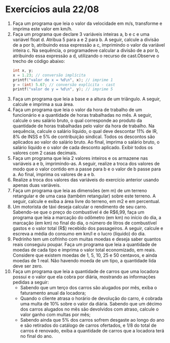 # Exercícios aula 22/08

1. Faça um programa que leia o valor da velocidade em m/s, transforme e imprima este valor em km/h.
2. Faça um programa que declare 3 variáveis inteiras a, b e c e uma variável float d. Atribua 5 para a e 2 para b. A seguir, calcule a divisão de a por b, atribuindo essa expressão a c, imprimindo o valor da variável inteira c. Na sequência, o programadeve calcular a divisão de a por b, atribuindo essa expressão a d, utilizando o recurso de cast.Observe o trecho de código abaixo: 
    ```c
    int x, y;
    x = 1.23; // conversão implícita
    printf("valor de x = %d\n", x); // imprime 1
    y = (int) 5.67; // conversão explícita - cast
    printf("valor de y = %d\n", y); // imprime 5
    ```
3. Faça um programa que leia a base e a altura de um triângulo. A seguir, calcule e imprima a sua área.
4. Faça um programa que leia o valor da hora de trabalho de um funcionário e a quantidade de horas trabalhadas no mês. A seguir, calcule o seu salário bruto, o qual corresponde ao produto da quantidade de horas trabalhadas pelo valor da hora de trabalho. Na sequência, calcule o salário líquido, o qual deve descontar 11% de IR, 8% de INSS e 5% de contribuição sindical. Todos os descontos são aplicados ao valor do salário bruto. Ao final, imprima o salário bruto, o salário líquido e o valor de cada desconto aplicado. Exibir todos os valores com 2 casas decimais.
5. Faça um programa que leia 2 valores inteiros e os armazene nas variáveis a e b, imprimindo-as. A seguir, realize a troca dos valores de modo que o valor contido em a passe para b e o valor de b passe para a. Ao final, imprima os valores de a e b.
6. Realize a troca dos valores das variáveis do exercício anterior usando apenas duas variáveis.
7. Faça um programa que leia as dimensões (em m) de um terreno retangular e de uma casa (também retangular) sobre este terreno. A seguir, calcule e exiba a área livre do terreno, em m2 e em percentual.
8. Um motorista de táxi deseja calcular o rendimento de seu carro. Sabendo-se que o preço do combustível é de R\$6,99, faça um programa que leia a marcação do odômetro (em km) no início do dia, a marcação (em km) no final do dia, o número de litros de combustível gastos e o valor total (R\$) recebido dos passageiros. A seguir, calcule e escreva a média do consumo em km/l e o lucro (líquido) do dia.
9. Pedrinho tem um cofrinho com muitas moedas e deseja saber quantos reais conseguiu poupar. Faça um programa que leia a quantidade de moedas de cada tipo e imprima o valor total economizado, em reais. Considere que existem moedas de 1, 5, 10, 25 e 50 centavos, e ainda moedas de 1 real. Não havendo moeda de um tipo, a quantidade lida deve ser zero.
10. Faça um programa que leia a quantidade de carros que uma locadora possui e o valor que ela cobra por diária, mostrando as informações pedidas a seguir:
    * Sabendo que um terço dos carros são alugados por mês, exiba o faturamento anual da locadora;
    * Quando o cliente atrasa o horário de devolução do carro, é cobrada uma multa de 10% sobre o valor da diária. Sabendo que um décimo dos carros alugados no mês são devolvidos com atraso, calcule o valor ganho com multas por mês;
    * Sabendo ainda que 5% dos carros sofrem desgaste ao longo do ano e são retirados do catálogo de carros ofertados, e 1/8 do total de carros é renovado, exiba a quantidade de carros que a locadora terá no final do ano.